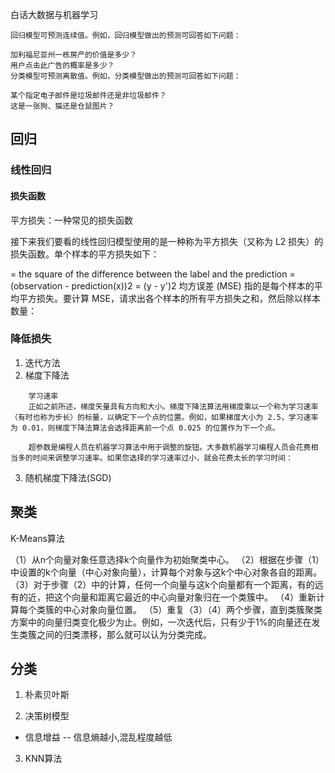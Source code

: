 白话大数据与机器学习 

```
回归模型可预测连续值。例如，回归模型做出的预测可回答如下问题：

加利福尼亚州一栋房产的价值是多少？
用户点击此广告的概率是多少？
分类模型可预测离散值。例如，分类模型做出的预测可回答如下问题：

某个指定电子邮件是垃圾邮件还是非垃圾邮件？
这是一张狗、猫还是仓鼠图片？
```

## 回归

### 线性回归
#### 损失函数
平方损失：一种常见的损失函数

接下来我们要看的线性回归模型使用的是一种称为平方损失（又称为 L2 损失）的损失函数。单个样本的平方损失如下：

  = the square of the difference between the label and the prediction
  = (observation - prediction(x))2
  = (y - y')2
均方误差 (MSE) 指的是每个样本的平均平方损失。要计算 MSE，请求出各个样本的所有平方损失之和，然后除以样本数量：
### 降低损失
1. 迭代方法
2. 梯度下降法
```
    学习速率
    正如之前所述，梯度矢量具有方向和大小。梯度下降法算法用梯度乘以一个称为学习速率（有时也称为步长）的标量，以确定下一个点的位置。例如，如果梯度大小为 2.5，学习速率为 0.01，则梯度下降法算法会选择距离前一个点 0.025 的位置作为下一个点。

    超参数是编程人员在机器学习算法中用于调整的旋钮。大多数机器学习编程人员会花费相当多的时间来调整学习速率。如果您选择的学习速率过小，就会花费太长的学习时间：
```
3. 随机梯度下降法(SGD)


## 聚类

K-Means算法

（1）从n个向量对象任意选择k个向量作为初始聚类中心。 
（2）根据在步骤（1）中设置的k个向量（中心对象向量），计算每个对象与这k个中心对象各自的距离。 
（3）对于步骤（2）中的计算，任何一个向量与这k个向量都有一个距离，有的远有的近，把这个向量和距离它最近的中心向量对象归在一个类簇中。 
（4）重新计算每个类簇的中心对象向量位置。 
（5）重复（3）（4）两个步骤，直到类簇聚类方案中的向量归类变化极少为止。例如，一次迭代后，只有少于1%的向量还在发生类簇之间的归类漂移，那么就可以认为分类完成。

## 分类

1. 朴素贝叶斯

2. 决策树模型
 - 信息增益  -- 信息熵越小,混乱程度越低

3. KNN算法
